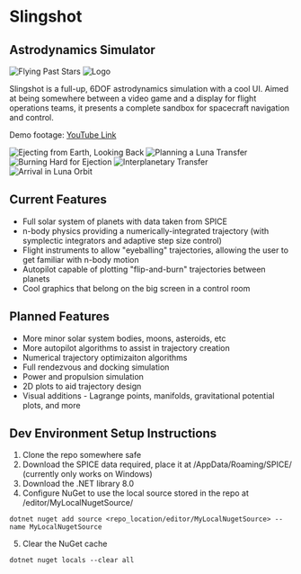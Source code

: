 # Slingshot
## Astrodynamics Simulator

![Flying Past Stars](streaks.png)
![Logo](src/visuals/logo/wide.png)

Slingshot is a full-up, 6DOF astrodynamics simulation with a cool UI. Aimed at being somewhere between a video game and a display for flight operations teams, it presents a complete sandbox for spacecraft navigation and control.

Demo footage: [YouTube Link](https://youtu.be/0PLd5gBSCrM)

![Ejecting from Earth, Looking Back](looking_back.png)
![Planning a Luna Transfer](planning.png)
![Burning Hard for Ejection](burning_hard.png)
![Interplanetary Transfer](transfer.png)
![Arrival in Luna Orbit](luna_orbit.png)


## Current Features

- Full solar system of planets with data taken from SPICE
- n-body physics providing a numerically-integrated trajectory (with symplectic integrators and adaptive step size control)
- Flight instruments to allow "eyeballing" trajectories, allowing the user to get familiar with n-body motion
- Autopilot capable of plotting "flip-and-burn" trajectories between planets
- Cool graphics that belong on the big screen in a control room

## Planned Features

- More minor solar system bodies, moons, asteroids, etc
- More autopilot algorithms to assist in trajectory creation
- Numerical trajectory optimizaiton algorithms
- Full rendezvous and docking simulation
- Power and propulsion simulation
- 2D plots to aid trajectory design
- Visual additions - Lagrange points, manifolds, gravitational potential plots, and more

## Dev Environment Setup Instructions

1. Clone the repo somewhere safe
2. Download the SPICE data required, place it at /AppData/Roaming/SPICE/ (currently only works on Windows)
3. Download the .NET library 8.0
4. Configure NuGet to use the local source stored in the repo at /editor/MyLocalNugetSource/
```
dotnet nuget add source <repo_location/editor/MyLocalNugetSource> --name MyLocalNugetSource
```
5. Clear the NuGet cache
```
dotnet nuget locals --clear all
```